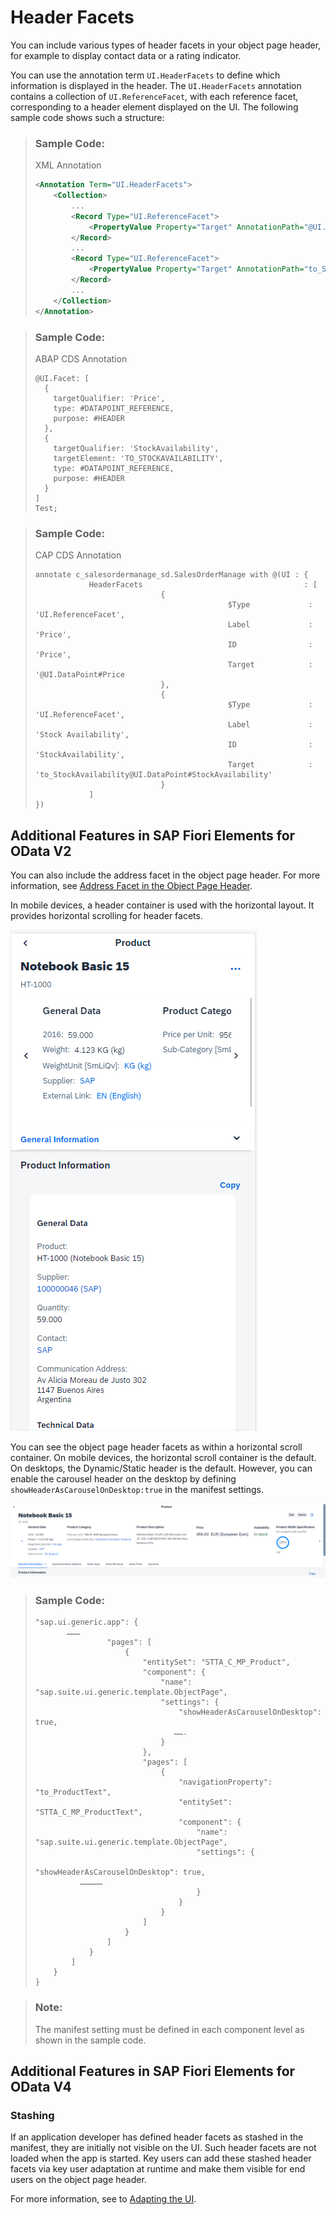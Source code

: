 <!-- loio17dbd5b7a61e4cdcb079062e976cd63f -->

# Header Facets

You can include various types of header facets in your object page header, for example to display contact data or a rating indicator.

You can use the annotation term `UI.HeaderFacets` to define which information is displayed in the header. The `UI.HeaderFacets` annotation contains a collection of `UI.ReferenceFacet`, with each reference facet, corresponding to a header element displayed on the UI. The following sample code shows such a structure:

> ### Sample Code:  
> XML Annotation
> 
> ```xml
> <Annotation Term="UI.HeaderFacets">
>     <Collection>
>         ...
>         <Record Type="UI.ReferenceFacet">
>             <PropertyValue Property="Target" AnnotationPath="@UI.DataPoint#Price" />
>         </Record>
>         ...
>         <Record Type="UI.ReferenceFacet">
>             <PropertyValue Property="Target" AnnotationPath="to_StockAvailability/@UI.DataPoint#StockAvailability" />
>         </Record>
>         ...
>     </Collection>
> </Annotation>
> 
> ```

> ### Sample Code:  
> ABAP CDS Annotation
> 
> ```
> @UI.Facet: [
>   {
>     targetQualifier: 'Price',
>     type: #DATAPOINT_REFERENCE,
>     purpose: #HEADER
>   },
>   {
>     targetQualifier: 'StockAvailability',
>     targetElement: 'TO_STOCKAVAILABILITY',
>     type: #DATAPOINT_REFERENCE,
>     purpose: #HEADER
>   }
> ]
> Test;
> 
> ```

> ### Sample Code:  
> CAP CDS Annotation
> 
> ```
> annotate c_salesordermanage_sd.SalesOrderManage with @(UI : {
>             HeaderFacets                                    : [
>                             {
>                                            $Type             : 'UI.ReferenceFacet',
>                                            Label             : 'Price',
>                                            ID                : 'Price',
>                                            Target            : '@UI.DataPoint#Price
>                             },
>                             {
>                                            $Type             : 'UI.ReferenceFacet',
>                                            Label             : 'Stock Availability',
>                                            ID                : 'StockAvailability',
>                                            Target            : 'to_StockAvailability@UI.DataPoint#StockAvailability'
>                             }
>             ]
> })
> 
> ```



<a name="loio17dbd5b7a61e4cdcb079062e976cd63f__section_dn1_5zh_nlb"/>

## Additional Features in SAP Fiori Elements for OData V2

You can also include the address facet in the object page header. For more information, see [Address Facet in the Object Page Header](address-facet-in-the-object-page-header-0b73cbb.md).

In mobile devices, a header container is used with the horizontal layout. It provides horizontal scrolling for header facets.

 ![](images/Mobile_Header_Facets_8abec0d.png) 

You can see the object page header facets as within a horizontal scroll container. On mobile devices, the horizontal scroll container is the default. On desktops, the Dynamic/Static header is the default. However, you can enable the carousel header on the desktop by defining `showHeaderAsCarouselOnDesktop:true` in the manifest settings.

 ![](images/Desktop_Carousels_for_Header_Facet_6113e92.png) 

> ### Sample Code:  
> ```
> "sap.ui.generic.app": {
>        ………
>                 "pages": [
>                     {
>                         "entitySet": "STTA_C_MP_Product",
>                         "component": {
>                             "name": "sap.suite.ui.generic.template.ObjectPage",
>                             "settings": {
>                                 "showHeaderAsCarouselOnDesktop": true,
>                                …….
>                             }
>                         },
>                         "pages": [
>                             {
>                                 "navigationProperty": "to_ProductText",
>                                 "entitySet": "STTA_C_MP_ProductText",
>                                 "component": {
>                                     "name": "sap.suite.ui.generic.template.ObjectPage",
>                                     "settings": {
>                                         "showHeaderAsCarouselOnDesktop": true,
> 		    ……………
>                                     }
>                                 }
>                             }
>                         ]
>                     }
>                 ]
>             }
>         ]
>     }
> }
> 
> ```

> ### Note:  
> The manifest setting must be defined in each component level as shown in the sample code.



<a name="loio17dbd5b7a61e4cdcb079062e976cd63f__section_mjc_ccs_hnb"/>

## Additional Features in SAP Fiori Elements for OData V4



### Stashing

If an application developer has defined header facets as stashed in the manifest, they are initially not visible on the UI. Such header facets are not loaded when the app is started. Key users can add these stashed header facets via key user adaptation at runtime and make them visible for end users on the object page header.

For more information, see to [Adapting the UI](adapting-the-ui-59bfd31.md).

